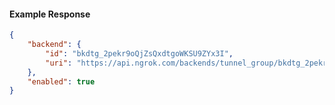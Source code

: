 <!-- Code generated for API Clients. DO NOT EDIT. -->

#### Example Response

```json
{
	"backend": {
		"id": "bkdtg_2pekr9oQjZsQxdtgoWKSU9ZYx3I",
		"uri": "https://api.ngrok.com/backends/tunnel_group/bkdtg_2pekr9oQjZsQxdtgoWKSU9ZYx3I"
	},
	"enabled": true
}
```
